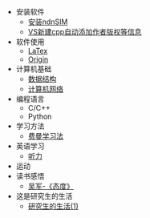<!-- docs/_sidebar.md -->
- 安装软件
    - [安装ndnSIM](安装软件/)
    - [VS新建cpp自动添加作者版权等信息](安装软件/VS新建cpp自动添加作者版权等信息)
- 软件使用
    - [LaTex](软件使用/LaTex)
    - [Origin](软件使用/Origin)
- 计算机基础
    - [数据结构](计算机基础/数据结构)
    - [计算机网络](计算机基础/计算机网络)
- 编程语言
    - C/C++
    - Python
- 学习方法
    - [费曼学习法](学习方法/费曼学习法)
- 英语学习
    - [听力](英语学习/听力)
- 运动
- 读书感悟
    - [吴军-《态度》](读书感悟/吴军-态度)
- 这是研究生的生活
    - [研究生的生活(1)](这是研究生的生活/研究生的生活(1))

